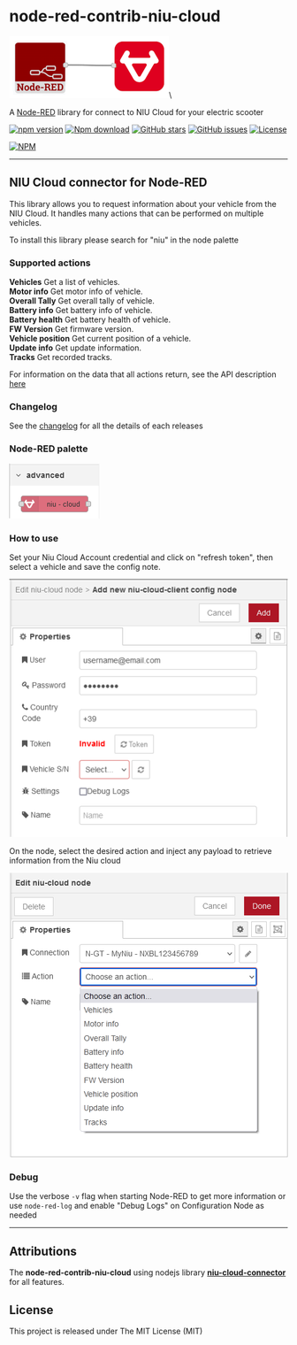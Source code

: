 # node-red-contrib-niu-cloud
![Information Panel](./docs/img/node-red-niu-cloud.png)\

A [Node-RED](https://nodered.org/) library for connect to NIU Cloud for your electric scooter

[![npm version](https://img.shields.io/npm/v/node-red-contrib-niu-cloud.svg)](https://www.npmjs.com/package/node-red-contrib-niu-cloud)
[![Npm download](https://img.shields.io/npm/dm/node-red-contrib-niu-cloud.svg)](https://www.npmjs.com/package/node-red-contrib-niu-cloud)
[![GitHub stars](https://img.shields.io/github/stars/gablau/node-red-contrib-niu-cloud.svg)](https://github.com/gablau/node-red-contrib-niu-cloud/stargazers)
[![GitHub issues](https://img.shields.io/github/issues/gablau/node-red-contrib-niu-cloud.svg)](https://github.com/gablau/node-red-contrib-niu-cloud/issues)
[![License](https://img.shields.io/badge/license-MIT-blue.svg)](https://github.com/gablau/node-red-contrib-niu-cloud/blob/master/LICENSE)

[![NPM](https://nodei.co/npm/node-red-contrib-niu-cloud.png?downloads=true&downloadRank=true&stars=true)](https://www.npmjs.com/package/node-red-contrib-niu-cloud)

__________

## NIU Cloud connector for Node-RED
This library allows you to request information about your vehicle from the NIU Cloud. It handles many actions that can be performed on multiple vehicles. 

To install this library please search for "niu" in the node palette 

### Supported actions

**Vehicles** Get a list of vehicles.\
**Motor info** Get motor info of vehicle.\
**Overall Tally** Get overall tally of vehicle.\
**Battery info** Get battery info of vehicle.\
**Battery health** Get battery health of vehicle.\
**FW Version** Get firmware version.\
**Vehicle position** Get current position of a vehicle.\
**Update info** Get update information.\
**Tracks** Get recorded tracks.

For information on the data that all actions return, see the API description [here](https://github.com/BlueAndi/niu-cloud-connector/blob/master/doc/API.md)

### Changelog

See the [changelog](CHANGELOG.md) for all the details of each releases

### Node-RED palette

![Available Nodes](./docs/img/niu-cloud-palette.png)

### How to use

Set your Niu Cloud Account credential and click on "refresh token", then select a vehicle and save the config note.

![Information Panel](./docs/img/readme-config-niu.png)

On the node, select the desired action and inject any payload to retrieve information from the Niu cloud 

![Information Panel](./docs/img/readme-node-niu.png)

### Debug

Use the verbose `-v` flag when starting Node-RED to get more information
or use `node-red-log` and enable "Debug Logs" on Configuration Node as needed

__________


## Attributions

The **node-red-contrib-niu-cloud** using nodejs library [**niu-cloud-connector**](https://github.com/BlueAndi/niu-cloud-connector) for all features.

## License
This project is released under The MIT License (MIT)
